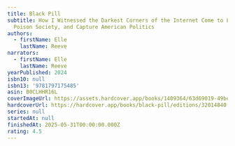 ```yaml
---
title: Black Pill
subtitle: How I Witnessed the Darkest Corners of the Internet Come to Life,
  Poison Society, and Capture American Politics
authors:
  - firstName: Elle
    lastName: Reeve
narrators:
  - firstName: Elle
    lastName: Reeve
yearPublished: 2024
isbn10: null
isbn13: '9781797175485'
asin: B0CLHHR16L
coverImageUrl: https://assets.hardcover.app/books/1409364/63d69019-49be-4b1b-9a6f-11c42ecd34e4.jpg
hardcoverUrl: https://hardcover.app/books/black-pill/editions/32014840
series: null
startedAt: null
finishedAt: 2025-05-31T00:00:00.000Z
rating: 4.5
---
```

